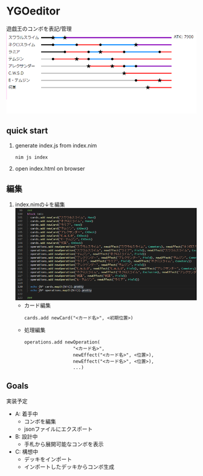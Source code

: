 # YGOeditor

遊戯王のコンボを表記/管理
![displayimg](docs/editor.png)

## quick start
1. generate index.js from index.nim
    ```
    nim js index
    ```
2. open index.html on browser

## 編集
1. index.nimの↓を編集
![source](docs/combosource.png)
     - カード編集
        ```
        cards.add newCard("<カード名>", <初期位置>)
        ```
     - 処理編集
        ```
        operations.add newOperation(
                          "<カード名>",
                          newEffect("<カード名>", <位置>),
                          newEffect("<カード名>", <位置>),
                          ...)
        ```


## Goals
実装予定
- A: 着手中
  - コンボを編集
  - jsonファイルにエクスポート
- B: 設計中
  - 手札から展開可能なコンボを表示
- C: 構想中
  - デッキをインポート
  - インポートしたデッキからコンボ生成